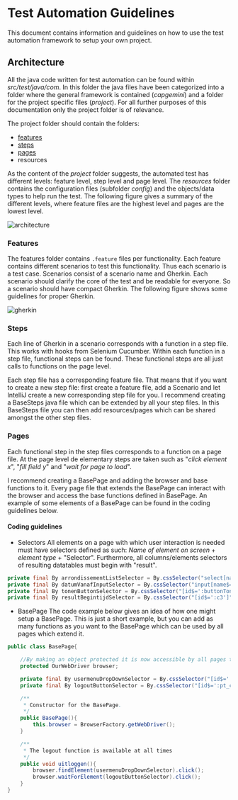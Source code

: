Test Automation Guidelines
======================
This document contains information and guidelines on how to use the test automation framework to setup your own project.
## Architecture
All the java code written for test automation can be found within *src/test/java/com*. In this folder the java files have been categorized into a folder where the general framework is contained (*capgemini*) and a folder for the project specific files (*project*). For all further purposes of this documentation only the project folder is of relevance.

The project folder should contain the folders:

 - [features](#markdown-header-features)
 - [steps](#markdown-header-steps)
 - [pages](#markdown-header-pages)
 - resources

As the content of the *project* folder suggests, the automated test has different levels: feature level, step level and page level. The *resources* folder contains the configuration files (subfolder *config*) and the objects/data types to help run the test. The following figure gives a summary of the different levels, where feature files are the highest level and pages are the lowest level.

![architecture](https://user-images.githubusercontent.com/15871496/38661816-68444784-3e32-11e8-80f3-48dc68bf1423.png)

### Features
The features folder contains `.feature` files per functionality. Each feature contains different scenarios to test this functionality. Thus each scenario is a test case. Scenarios consist of a scenario name and Gherkin. Each scenario should clarify the core of the test and be readable for everyone. So a scenario should have compact Gherkin. The following figure shows some guidelines for proper Gherkin.

![gherkin](https://user-images.githubusercontent.com/15871496/38661817-6867cdda-3e32-11e8-9247-6d1b12a723b7.png)

### Steps
Each line of Gherkin in a scenario corresponds with a function in a step file. This works with hooks from Selenium Cucumber. Within each function in a step file, functional steps can be found. These functional steps are all just calls to functions on the page level.

Each step file has a corresponding feature file. That means that if you want to create a new step file: first create a feature file, add a Scenario and let IntelliJ create a new corresponding step file for you. I recommend creating a BaseSteps java file which can be extended by all your step files. In this BaseSteps file you can then add resources/pages which can be shared amongst the other step files.

### Pages

Each functional step in the step files corresponds to a function on a page file. At the page level de elementary steps are taken such as "*click element x*", "*fill field y*" and "*wait for page to load*".

I recommend creating a BasePage and adding the browser and base functions to it. Every page file that extends the BasePage can interact with the browser and access the base functions defined in BasePage. An example of some elements of a BasePage can be found in the coding guidelines below.

#### Coding guidelines
 - Selectors
 All elements on a page with which user interaction is needed must have selectors defined as such: *Name of element on screen* + *element type* + "Selector".
Furthermore, all columns/elements selectors of resulting datatables must begin with "result".
```java
private final By arrondissementListSelector = By.cssSelector("select[name$=':'it9']");
private final By datumVanafInputSelector = By.cssSelector("input[name$=':id4']");
private final By tonenButtonSelector = By.cssSelector("[id$=':buttonTonen']");
private final By resultBegintijdSelector = By.cssSelector("[id$=':c3']");
```
- BasePage
The code example below gives an idea of how one might setup a BasePage. This is just a short example, but you can add as many functions as you want to the BasePage which can be used by all pages which extend it.
```java
public class BasePage{

	//By making an object protected it is now accessible by all pages that extend the BasePage
    protected OurWebDriver browser;

	private final By usermenuDropDownSelector = By.cssSelector("[id$=':usermenu']");
	private final By logoutButtonSelector = By.cssSelector("[id$=':pt_cmi1']");

	/**
 	 * Constructor for the BasePage.
	 */
	public BasePage(){
    	this.browser = BrowserFactory.getWebDriver();
	}

	/**
 	 * The logout function is available at all times
	 */
	public void uitloggen(){
    	browser.findElement(usermenuDropDownSelector).click();
	    browser.waitForElement(logoutButtonSelector).click();
	}
}
```


